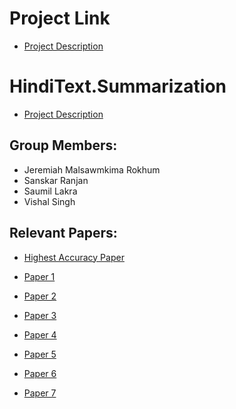 
# Project Link
- [Project Description](https://drive.google.com/drive/folders/1fkKgLCF30ktKIy_EywxHfVa6AUAViQ3A?usp=sharing)


# HindiText.Summarization
- [Project Description](https://ilsum.github.io/ilsum/2023/index.html)

## Group Members:
- Jeremiah Malsawmkima Rokhum
- Sanskar Ranjan
- Saumil Lakra
- Vishal Singh


## Relevant Papers:

- [Highest Accuracy Paper](https://arxiv.org/pdf/2303.14461.pdf)

- [Paper 1](https://arxiv.org/pdf/2303.16657.pdf)
- [Paper 2](https://dl.acm.org/doi/abs/10.1145/3574318.3574328)
- [Paper 3](https://www.bhu.ac.in/research_pub/jsr/Volumes/JSR_64_01_2020/49.pdf)
- [Paper 4](https://ieeexplore.ieee.org/document/9498309)
- [Paper 5](https://ceur-ws.org/Vol-3395/T6-7.pdf)
- [Paper 6](https://ieeexplore.ieee.org/document/8882968)
- [Paper 7](https://ceur-ws.org/Vol-3395/T6-9.pdf)
